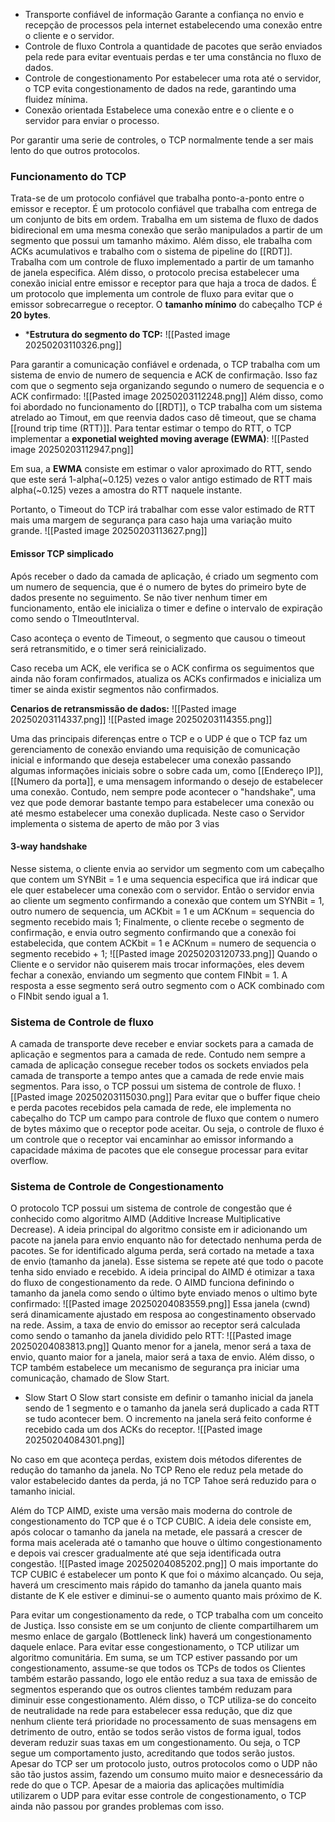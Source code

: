 * Transporte confiável de informação
	Garante a confiança no envio e recepção de processos pela internet estabelecendo uma conexão entre o cliente e o servidor.
* Controle de fluxo
	Controla a quantidade de pacotes que serão enviados pela rede para evitar eventuais perdas e ter uma constância no fluxo de dados.
* Controle de congestionamento
	Por estabelecer uma rota até o servidor, o TCP evita congestionamento de dados na rede, garantindo uma fluidez mínima.
* Conexão orientada
	Estabelece uma conexão entre e o cliente e o servidor para enviar o processo.

Por garantir uma serie de controles, o TCP normalmente tende a ser mais lento do que outros protocolos.

### Funcionamento do TCP
Trata-se de um protocolo confiável que trabalha ponto-a-ponto entre o emissor e receptor.
É um protocolo confiável que trabalha com entrega de um conjunto de bits em ordem.
Trabalha em um sistema de fluxo de dados bidirecional em uma mesma conexão que serão manipulados a partir de um segmento que possui um tamanho máximo.
Além disso, ele trabalha com ACKs acumulativos e trabalho com o sistema de pipeline do [[RDT]].
Trabalha com um controle de fluxo implementado a partir de um tamanho de janela especifica.
Além disso, o protocolo precisa estabelecer uma conexão inicial entre emissor e receptor para que haja a troca de dados.
É um protocolo que implementa um controle de fluxo para evitar que o emissor sobrecarregue o receptor.
O **tamanho mínimo** do cabeçalho TCP é **20 bytes**.

 * ***Estrutura do segmento do TCP:**
	![[Pasted image 20250203110326.png]]

Para garantir a comunicação confiável e ordenada, o TCP trabalha com um sistema de envio de numero de sequencia e ACK de confirmação. Isso faz com que o segmento seja organizando segundo o numero de sequencia e o ACK confirmado:
![[Pasted image 20250203112248.png]]
Além disso, como foi abordado no funcionamento do [[RDT]], o TCP trabalha com um sistema atrelado ao Timout, em que reenvia dados caso dê timeout, que se chama [[round trip time (RTT)]]. Para tentar estimar o tempo do RTT, o TCP implementar a **exponetial weighted moving average (EWMA)**:
![[Pasted image 20250203112947.png]]

Em sua, a **EWMA** consiste em estimar o valor aproximado do RTT, sendo que este será 1-alpha(~0.125) vezes o valor antigo estimado de RTT mais alpha(~0.125) vezes a amostra do RTT naquele instante.

Portanto, o Timeout do TCP irá trabalhar com esse valor estimado de RTT mais uma margem de segurança para caso haja uma variação muito grande.
![[Pasted image 20250203113627.png]]

#### Emissor TCP simplicado
Após receber o dado da camada de aplicação, é criado um segmento com um numero de sequencia, que é o numero de bytes do primeiro byte de dados presente no seguimento.
Se não tiver nenhum timer em funcionamento, então ele inicializa o timer e define o intervalo de expiração como sendo o TImeoutInterval.

Caso aconteça o evento de Timeout, o segmento que causou o timeout será retransmitido, e o timer será reinicializado.

Caso receba um ACK, ele verifica se o ACK confirma os seguimentos que ainda não foram confirmados, atualiza os ACKs confirmados e inicializa um timer se ainda existir segmentos não confirmados.

**Cenarios de retransmissão de dados:**
	![[Pasted image 20250203114337.png]]
	![[Pasted image 20250203114355.png]]


Uma das principais diferenças entre o TCP e o UDP é que o TCP faz um gerenciamento de conexão enviando uma requisição de comunicação inicial e informando que deseja estabelecer uma conexão passando algumas informações iniciais sobre o sobre cada um, como [[Endereço IP]], [[Numero da porta]], e uma mensagem informando o desejo de estabelecer uma conexão.
Contudo, nem sempre pode acontecer o "handshake", uma vez que pode demorar bastante tempo para estabelecer uma conexão ou até mesmo estabelecer uma conexão duplicada. Neste caso o Servidor implementa o sistema de aperto de mão por 3 vias
#### 3-way handshake
Nesse sistema, o cliente envia ao servidor um segmento com um cabeçalho que contem um SYNBit = 1 e uma sequencia especifica que irá indicar que ele quer estabelecer uma conexão com o servidor.
Então o servidor envia ao cliente um segmento confirmando a conexão que contem um SYNBit = 1, outro numero de sequencia, um ACKbit = 1 e um ACKnum = sequencia do segmento recebido mais 1;
Finalmente, o cliente recebe o segmento de confirmação, e envia outro segmento confirmando que a conexão foi estabelecida, que contem ACKbit = 1 e ACKnum = numero de sequencia o segmento recebido + 1;
![[Pasted image 20250203120733.png]]
Quando o Cliente e o servidor não quiserem mais trocar informações, eles devem fechar a conexão, enviando um segmento que contem FINbit = 1.
A resposta a esse segmento será outro segmento com o ACK combinado com o FINbit sendo igual a 1.

### Sistema de Controle de fluxo
A camada de transporte deve receber e enviar sockets para a camada de aplicação e segmentos para a camada de rede. Contudo nem sempre a camada de aplicação consegue receber todos os sockets enviados pela camada de transporte a tempo antes que a camada de rede envie mais segmentos. Para isso, o TCP possui um sistema de controle de fluxo.
![[Pasted image 20250203115030.png]]
Para evitar que o buffer fique cheio e perda pacotes recebidos pela camada de rede, ele implementa no cabeçalho do TCP um campo para controle de fluxo que contem o numero de bytes máximo que o receptor pode aceitar.
Ou seja, o controle de fluxo é um controle que o receptor vai encaminhar ao emissor informando a capacidade máxima de pacotes que ele consegue processar para evitar overflow.


### Sistema de Controle de Congestionamento
O protocolo TCP possui um sistema de controle de congestão que é conhecido como algoritmo AIMD (Additive Increase Multiplicative Decrease). A ideia principal do algoritmo consiste em ir adicionando um pacote na janela para envio enquanto não for detectado nenhuma perda de pacotes. Se for identificado alguma perda, será cortado na metade a taxa de envio (tamanho da janela). Esse sistema se repete até que todo o pacote tenha sido enviado e recebido. A ideia principal do AIMD é otimizar a taxa do fluxo de congestionamento da rede.
O AIMD funciona definindo o tamanho da janela como sendo o último byte enviado menos o ultimo byte confirmado:
![[Pasted image 20250204083559.png]]
Essa janela (cwnd) será dinamicamente ajustado em resposa ao congestinamento observado na rede. Assim, a taxa de envio do emissor ao receptor será calculada  como sendo o tamanho da janela dividido pelo RTT:
![[Pasted image 20250204083813.png]]
Quanto menor for a janela, menor será a taxa de envio, quanto maior for a janela, maior será a taxa de envio.
Além disso, o TCP também estabelece um mecanismo de segurança pra iniciar uma comunicação, chamado de Slow Start.
* Slow Start
	O Slow start consiste em definir o tamanho inicial da janela sendo de 1 segmento e o tamanho da janela será duplicado a cada RTT se tudo acontecer bem. O incremento na janela será feito conforme é recebido cada um dos ACKs do receptor.
	![[Pasted image 20250204084301.png]]

No caso em que aconteça perdas, existem dois métodos diferentes de redução do tamanho da janela. No TCP Reno ele reduz pela metade do valor estabelecido dantes da perda, já no TCP Tahoe será reduzido para o tamanho inicial.

Além do TCP AIMD, existe uma versão mais moderna do controle de congestionamento do TCP que é o TCP CUBIC. A ideia dele consiste em, após colocar o tamanho da janela na metade, ele passará a crescer de forma mais acelerada até o tamanho que houve o último congestionamento e depois vai crescer gradualmente até que seja identificada outra congestão.
![[Pasted image 20250204085202.png]]
O mais importante do TCP CUBIC é estabelecer um ponto K que foi o máximo alcançado. Ou seja, haverá um crescimento mais rápido do tamanho da janela quanto mais distante de K ele estiver e diminui-se o aumento quanto mais próximo de K.

Para evitar um congestionamento da rede, o TCP trabalha com um conceito de Justiça. Isso consiste em se um conjunto de cliente compartilharem um mesmo enlace de gargalo (Bottleneck link) haverá um congestionamento daquele enlace.
Para evitar esse congestionamento, o TCP utilizar um algoritmo comunitária. Em suma, se um TCP estiver passando por um congestionamento, assume-se que todos os TCPs de todos os Clientes também estarão passando, logo ele então reduz a sua taxa de emissão de segmentos esperando que os outros clientes também reduzam para diminuir esse congestionamento.
Além disso, o TCP utiliza-se do conceito de neutralidade na rede para estabelecer essa redução, que diz que nenhum cliente terá prioridade no processamento de suas mensagens em detrimento de outro, então se todos serão vistos de forma igual, todos deveram reduzir suas taxas em um congestionamento.
Ou seja, o TCP segue um comportamento justo, acreditando que todos serão justos.
Apesar do TCP ser um protocolo justo, outros protocolos como o UDP não são tão justos assim, fazendo um consumo muito maior e desnecessário da rede do que o TCP. Apesar de a maioria das aplicações multimídia utilizarem o UDP para evitar esse controle de congestionamento, o TCP ainda não passou por grandes problemas com isso.